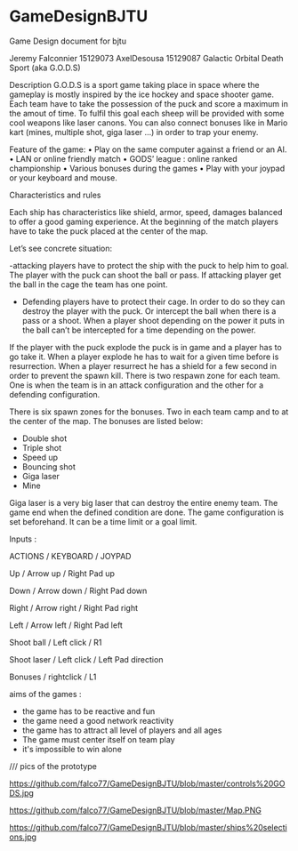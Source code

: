 # GameDesignBJTU
Game Design document for bjtu

Jeremy Falconnier 15129073
AxelDesousa       15129087
Galactic Orbital Death Sport (aka G.O.D.S)


Description
G.O.D.S is a sport game taking place in space where the gameplay is mostly inspired by the ice hockey and space shooter game. Each team have to take the possession of the puck and score a maximum in the amout of time. To fulfil this goal each sheep will be provided with some cool weapons like laser canons. You can also connect bonuses like in Mario kart (mines, multiple shot, giga laser …) in order to trap your enemy.

Feature of the game:
•	Play on the same computer against a friend or an AI.
•	LAN or online friendly match
•	GODS’ league : online ranked championship
•	Various bonuses during the games 
•	Play with your joypad or your keyboard and mouse.

Characteristics and rules

Each ship has characteristics like shield, armor, speed, damages balanced to offer a good gaming experience.
At the beginning of the match players have to take the puck placed at the center of the map. 

Let’s see concrete situation:

-attacking players have to protect the ship with the puck to help him to goal. The player with the puck can shoot the ball or pass. If attacking player get the ball in the cage the team has one point.

- Defending players have to protect their cage. In order to do so they can destroy the player with the puck.  Or intercept the ball when there is a pass or a shoot. When a player shoot depending on the power it puts in the ball can’t be intercepted for a time depending on the power. 

If the player with the puck explode the puck is in game and a player has to go take it.
When a player explode he has to wait for a given time before is resurrection. When a player resurrect he has a shield for a few second in order to prevent the spawn kill. There is two respawn zone for each team. One is when the team is in an attack configuration and the other for a defending configuration.

There is six spawn zones for the bonuses. Two in each team camp and to at the center of the map. The bonuses are listed below:
-	Double shot
-	Triple shot
-	Speed up
-	Bouncing shot
-	Giga laser
-	Mine

Giga laser is a very big laser that can destroy the entire enemy team. 
The game end when the defined condition are done. The game configuration is set beforehand. It can be a time limit or a goal limit. 

Inputs :

ACTIONS		 / 	KEYBOARD	  /  	JOYPAD

Up			  /	  Arrow up	   / 	Right Pad up

Down		  /	  Arrow down	 / 	Right Pad down

Right		  /	  Arrow right	  /	Right Pad right

Left		  /	  Arrow left	  /	Right Pad left

Shoot ball	/	Left click	  /	R1

Shoot laser	/	Left click	  /	Left Pad direction

Bonuses			/  rightclick	  /	L1


aims of the games :

- the game has to be reactive and fun
- the game need a good network reactivity
- the game has to attract all level of players and all ages
- The game must center itself on team play
- it's impossible to win alone

/// pics of the prototype

https://github.com/falco77/GameDesignBJTU/blob/master/controls%20GODS.jpg

https://github.com/falco77/GameDesignBJTU/blob/master/Map.PNG

https://github.com/falco77/GameDesignBJTU/blob/master/ships%20selections.jpg


